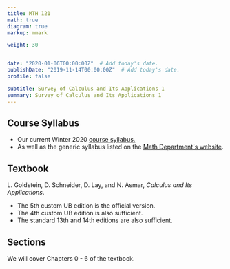 ```yaml
---
title: MTH 121
math: true
diagram: true
markup: mmark

weight: 30


date: "2020-01-06T00:00:00Z"  # Add today's date.
publishDate: "2019-11-14T00:00:00Z"  # Add today's date.
profile: false

subtitle: Survey of Calculus and Its Applications 1
summary: Survey of Calculus and Its Applications 1
---
```


## Course Syllabus

- Our current Winter 2020 [course syllabus.](syllabus.pdf)
- As well as the generic syllabus listed on the [Math Department's website](http://www.buffalo.edu/cas/math/ug/ug-courses/syllabi.html).


## Textbook

L. Goldstein, D. Schneider, D. Lay, and N. Asmar, *Calculus and Its Applications*.

- The 5th custom UB edition is the official version.
- The 4th custom UB edition is also sufficient.
- The standard 13th and 14th editions are also sufficient.


## Sections

We will cover Chapters 0 - 6 of the textbook.
